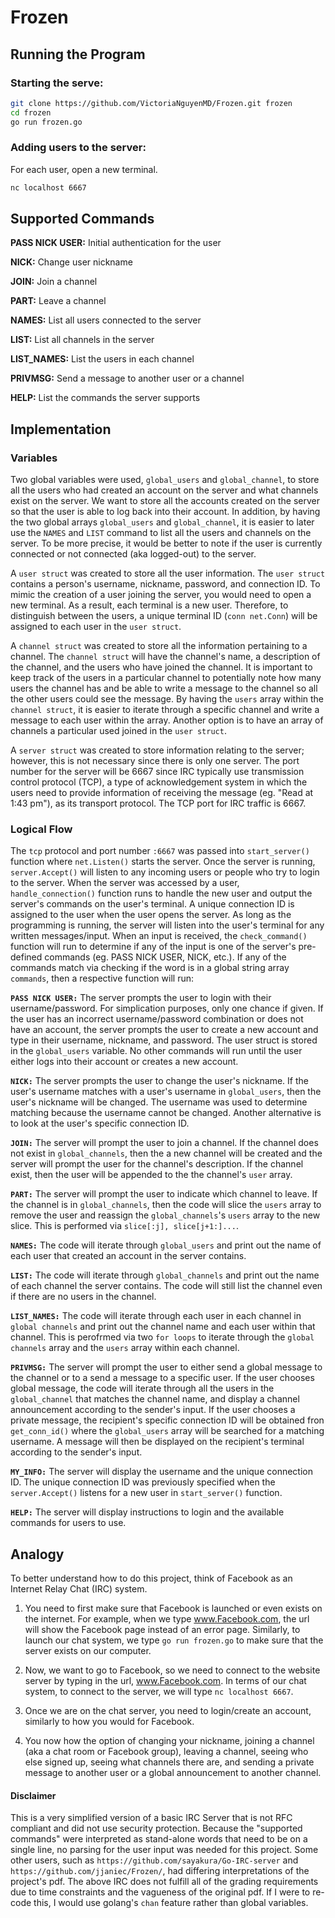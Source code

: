 # Frozen

## Running the Program

### Starting the serve:
```bash
git clone https://github.com/VictoriaNguyenMD/Frozen.git frozen
cd frozen
go run frozen.go
```

### Adding users to the server:
For each user, open a new terminal.
```bash
nc localhost 6667
```

## Supported Commands
**PASS NICK USER:** Initial authentication for the user 

**NICK:** Change user nickname

**JOIN:** Join a channel

**PART:** Leave a channel

**NAMES:** List all users connected to the server

**LIST:** List all channels in the server

**LIST_NAMES:** List the users in each channel

**PRIVMSG:** Send a message to another user or a channel

**HELP:** List the commands the server supports

## Implementation

### Variables
Two global variables were used, `global_users` and `global_channel`, to store all the users who had created an account on the server and what channels exist on the server. We want to store all the accounts created on the server so that the user is able to log back into their account. In addition, by having the two global arrays `global_users` and `global_channel`, it is easier to later use the `NAMES` and `LIST` command to list all the users and channels on the server. To be more precise, it would be better to note if the user is currently connected or not connected (aka logged-out) to the server. 

A `user struct` was created to store all the user information. The `user struct` contains a person's username, nickname, password, and connection ID. To mimic the creation of a user joining the server, you would need to open a new terminal. As a result, each terminal is a new user. Therefore, to distinguish between the users, a unique terminal ID (`conn net.Conn`) will be assigned to each user in the `user struct`. 

A `channel struct` was created to store all the information pertaining to a channel. The `channel struct` will have the channel's name, a description of the channel, and the users who have joined the channel. It is important to keep track of the users in a particular channel to potentially note how many users the channel has and be able to write a message to the channel so all the other users could see the message. By having the `users` array within the `channel struct`, it is easier to iterate through a specific channel and write a message to each user within the array. Another option is to have an array of channels a particular used joined in the `user struct`. 

A `server struct` was created to store information relating to the server; however, this is not necessary since there is only one server. The port number for the server will be 6667 since IRC typically use transmission control protocol (TCP), a type of acknowledgement system in which the users need to provide information of receiving the message (eg. "Read at 1:43 pm"), as its transport protocol. The TCP port for IRC traffic is 6667.

### Logical Flow
The `tcp` protocol and port number `:6667` was passed into `start_server()` function where `net.Listen()` starts the server. Once the server is running, `server.Accept()` will listen to any incoming users or people who try to login to the server. When the server was accessed by a user, `handle_connection()` function runs to handle the new user and output the server's commands on the user's terminal. A unique connection ID is assigned to the user when the user opens the server. As long as the programming is running, the server will listen into the user's terminal for any written messages/input. When an input is received, the `check_command()` function will run to determine if any of the input is one of the server's pre-defined commands (eg. PASS NICK USER, NICK, etc.). If any of the commands match via checking if the word is in a global string array `commands`, then a respective function will run:

**`PASS NICK USER:`** The server prompts the user to login with their username/password. For simplication purposes, only one chance if given. If the user has an incorrect username/password combination or does not have an account, the server prompts the user to create a new account and type in their username, nickname, and password. The user struct is stored in the `global_users` variable. No other commands will run until the user either logs into their account or creates a new account.

**`NICK:`** The server prompts the user to change the user's nickname. If the user's username matches with a user's username in `global_users`, then the user's nickname will be changed. The username was used to determine matching because the username cannot be changed. Another alternative is to look at the user's specific connection ID.

**`JOIN:`** The server will prompt the user to join a channel. If the channel does not exist in `global_channels`, then the a new channel will be created and the server will prompt the user for the channel's description. If the channel exist, then the user will be appended to the the channel's `user` array.

**`PART:`** The server will prompt the user to indicate which channel to leave. If the channel is in `global_channels`, then the code will slice the `users` array to remove the user and reassign the `global_channels`'s `users` array to the new slice. This is performed via `slice[:j], slice[j+1:]...`. 

**`NAMES:`** The code will iterate through `global_users` and print out the name of each user that created an account in the server contains.

**`LIST:`** The code will iterate through `global_channels` and print out the name of each channel the server contains. The code will still list the channel even if there are no users in the channel.

**`LIST_NAMES:`** The code will iterate through each user in each channel in `global channels` and print out the channel name and each user within that channel. This is perofrmed via two `for loops` to iterate through the `global channels` array and the `users` array within each channel.

**`PRIVMSG:`** The server will prompt the user to either send a global message to the channel or to a send a message to a specific user. If the user chooses global message, the code will iterate through all the users in the `global_channel` that matches the channel name, and display a channel announcement according to the sender's input. If the user chooses a private message, the recipient's specific connection ID will be obtained fron `get_conn_id()` where the `global_users` array will be searched for a matching username. A message will then be displayed on the recipient's terminal according to the sender's input.

**`MY_INFO:`** The server will display the username and the unique connection ID. The unique connection ID was previously specified when the `server.Accept()` listens for a new user in `start_server()` function.

**`HELP:`** The server will display instructions to login and the available commands for users to use.

## Analogy
To better understand how to do this project, think of Facebook as an Internet Relay Chat (IRC) system. 

1. You need to first make sure that Facebook is launched or even exists on the internet. For example, when we type www.Facebook.com, the url will show the Facebook page instead of an error page. Similarly, to launch our chat system, we type `go run frozen.go` to make sure that the server exists on our computer.

2. Now, we want to go to Facebook, so we need to connect to the website server by typing in the url, www.Facebook.com. In terms of our chat system, to connect to the server, we will type `nc localhost 6667`.

3. Once we are on the chat server, you need to login/create an account, similarly to how you would for Facebook.

4. You now how the option of changing your nickname, joining a channel (aka a chat room or Facebook group), leaving a channel, seeing who else signed up, seeing what channels there are, and sending a private message to another user or a global announcement to another channel.

#### Disclaimer
This is a very simplified version of a basic IRC Server that is not RFC compliant and did not use security protection. Because the "supported commands" were interpreted as stand-alone words that need to be on a single line, no parsing for the user input was needed for this project. Some other users, such as `https://github.com/sayakura/Go-IRC-server` and `https://github.com/jjaniec/Frozen/`, had differing interpretations of the project's pdf. The above IRC does not fulfill all of the grading requirements due to time constraints and the vagueness of the original pdf. If I were to re-code this, I would use golang's `chan` feature rather than global variables.

